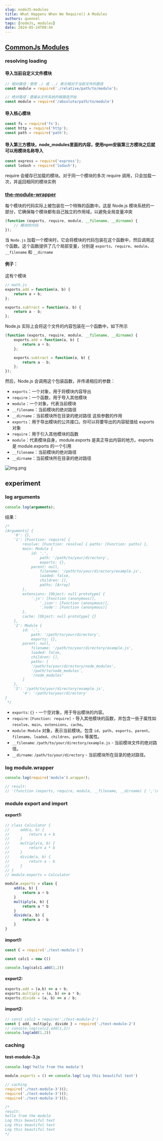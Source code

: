 ```yaml
---
slug: nodeJS-modules
title: What Happens When We Require() A Modules
authors: quennel
tags: [nodeJs, modules]
date: 2024-05-24T09:44
---
```



## [CommonJs Modules](https://nodejs.org/docs/latest/api/modules.html#modules-commonjs-modules)

### resolving loading

#### 导入当前自定义文件模块
```js
// 相对路径：使用 ./ 或 ../ 表示相对于当前文件的路径
const module = require('./relative/path/to/module');

// 绝对路径：直接从文件系统的根路径开始
const module = require('/absolute/path/to/module')
```

#### 导入核心模块
```js
const fs = require('fs');
const http = require('http');
const path = require('path');
```

#### 导入第三方模块，node_modules里面的内容，使用npm安装第三方模块之后就可以用模块名称导入
```js
const express = require('express');
const lodash = require('lodash');
```

require 会缓存已加载的模块。对于同一个模块的多次 require 调用，只会加载一次，并返回相同的模块实例

### [the-module-wrapper](https://nodejs.org/docs/latest/api/modules.html#the-module-wrapper)
每个模块的代码实际上被包装在一个特殊的函数中。这是 Node.js 模块系统的一部分，它确保每个模块都有自己独立的作用域，以避免全局变量冲突

```js
(function (exports, require, module, __filename, __dirname) {
    // 模块的代码
});
```

当 `Node.js` 加载一个模块时，它会将模块的代码包装在这个函数中，然后调用这个函数。这个函数提供了几个局部变量，分别是 `exports`、`require`、`module`、`__filename` 和 `__dirname`

#### 例子：
这有个模块
```js
// math.js
exports.add = function(a, b) {
    return a + b;
};

exports.subtract = function(a, b) {
    return a - b;
};
```
Node.js 实际上会将这个文件的内容包装在一个函数中，如下所示

```js
(function (exports, require, module, __filename, __dirname) {
    exports.add = function(a, b) {
        return a + b;
    };

    exports.subtract = function(a, b) {
        return a - b;
    };
});
```

然后，Node.js 会调用这个包装函数，并传递相应的参数：

- `exports`：一个对象，用于将模块内容导出
- `require`：一个函数，用于导入其他模块
- `module`：一个对象，代表当前模块
- `__filename`：当前模块的绝对路径
- `__dirname`：当前模块所在目录的绝对路径
这些参数的作用
- `exports`：用于导出模块的公共接口。你可以将要导出的内容赋值给 exports 对象
- `require`：用于引入其他模块的函数
- `module`：代表模块自身，module.exports 是真正导出内容的地方。exports 是 module.exports 的一个引用
- `__filename`：当前模块的绝对路径
- `__dirname`：当前模块所在目录的绝对路径


![img.png](img.png)


## experiment

### log arguments
```js
console.log(arguments);

```

结果：
```js
/*
[Arguments] {
    '0': {},
    '1': [Function: require] {
        resolve: [Function: resolve] { paths: [Function: paths] },
        main: Module {
            id: '.',
                path: '/path/to/your/directory',
                exports: {},
            parent: null,
                filename: '/path/to/your/directory/example.js',
                loaded: false,
                children: [],
                paths: [Array]
        },
        extensions: [Object: null prototype] {
            '.js': [Function (anonymous)],
                '.json': [Function (anonymous)],
                '.node': [Function (anonymous)]
        },
        cache: [Object: null prototype] {}
    },
    '2': Module {
        id: '.',
            path: '/path/to/your/directory',
            exports: {},
        parent: null,
            filename: '/path/to/your/directory/example.js',
            loaded: false,
            children: [],
            paths: [
            '/path/to/your/directory/node_modules',
            '/path/to/node_modules',
            '/node_modules'
        ]
    },
    '3': '/path/to/your/directory/example.js',
        '4': '/path/to/your/directory'
}
 */
```

- `exports`: `{}` - 一个空对象，用于导出模块的内容。
- `require`: `[Function: require]` - 导入其他模块的函数，并包含一些子属性如 `resolve`、`main`、`extensions`、`cache`。
- `module`: `Module` 对象，表示当前模块。包含 `id`、`path`、`exports`、`parent`、`filename`、`loaded`、`children`、`paths` 等属性。
- `__filename`: `/path/to/your/directory/example.js` - 当前模块文件的绝对路径。
- `__dirname`: `/path/to/your/directory` - 当前模块所在目录的绝对路径。

### log module.wrapper
```js
console.log(require('module').wrapper);

// result:
// '(function (exports, require, module, __filename, __dirname) { ','\n});'

```

### module export and import

#### export1:
```js
// class Calculator {
//     add(a, b) {
//         return a + b
//     }
//     multiply(a, b) {
//         return a * b
//     }
//     divide(a, b) {
//         return a - b
//     }
// }
// module.exports = Calculator

module.exports = class {
    add(a, b) {
        return a + b
    }
    multiply(a, b) {
        return a * b
    }
    divide(a, b) {
        return a - b
    }
}
```

#### import1:
```js
const C = require('./test-module-1')

const calc1 = new C()

console.log(calc1.add(1,2))
```

#### export2:
```js
exports.add = (a,b) => a + b;
exports.multiply = (a, b) => a * b;
exports.divide = (a, b) => a / b;
```

#### import2:
```js
// const calc2 = require('./test-module-2')
const { add, multiply, divide } = require('./test-module-2')
// console.log(calc2.add(1,2))
console.log(add(1,2))
```

### caching

#### test-module-3.js
```js
console.log('hello from the module')

module.exports = () => console.log('Log this beautiful text')
```

```js
// caching
require('./test-module-3')();
require('./test-module-3')();
require('./test-module-3')();

/*
result:
hello from the module
Log this beautiful text
Log this beautiful text
Log this beautiful text
*/

```